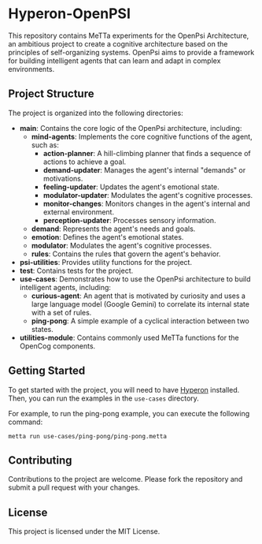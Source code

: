 # Hyperon-OpenPSI

This repository contains MeTTa experiments for the OpenPsi Architecture, an ambitious project to create a cognitive architecture based on the principles of self-organizing systems. OpenPsi aims to provide a framework for building intelligent agents that can learn and adapt in complex environments.

## Project Structure

The project is organized into the following directories:

- **main**: Contains the core logic of the OpenPsi architecture, including:
    - **mind-agents**: Implements the core cognitive functions of the agent, such as:
        - **action-planner**: A hill-climbing planner that finds a sequence of actions to achieve a goal.
        - **demand-updater**: Manages the agent's internal "demands" or motivations.
        - **feeling-updater**: Updates the agent's emotional state.
        - **modulator-updater**: Modulates the agent's cognitive processes.
        - **monitor-changes**: Monitors changes in the agent's internal and external environment.
        - **perception-updater**: Processes sensory information.
    - **demand**: Represents the agent's needs and goals.
    - **emotion**: Defines the agent's emotional states.
    - **modulator**: Modulates the agent's cognitive processes.
    - **rules**: Contains the rules that govern the agent's behavior.
- **psi-utilities**: Provides utility functions for the project.
- **test**: Contains tests for the project.
- **use-cases**: Demonstrates how to use the OpenPsi architecture to build intelligent agents, including:
    - **curious-agent**: An agent that is motivated by curiosity and uses a large language model (Google Gemini) to correlate its internal state with a set of rules.
    - **ping-pong**: A simple example of a cyclical interaction between two states.
- **utilities-module**: Contains commonly used MeTTa functions for the OpenCog components.

## Getting Started

To get started with the project, you will need to have [Hyperon](https://github.com/trueagi/hyperon-experimental) installed. Then, you can run the examples in the `use-cases` directory.

For example, to run the ping-pong example, you can execute the following command:

```
metta run use-cases/ping-pong/ping-pong.metta
```

## Contributing

Contributions to the project are welcome. Please fork the repository and submit a pull request with your changes.

## License

This project is licensed under the MIT License.
